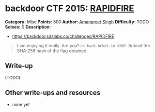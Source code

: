 # backdoor CTF 2015: [RAPIDFIRE](https://backdoor.sdslabs.co/challenges/RAPIDFIRE)

**Category:** Misc
**Points:** 500
**Author:** [Amanpreet Singh](https://backdoor.sdslabs.co/users/apsdehal)
**Difficulty:** TODO
**Solves:** 0
**Description:** 

* <https://backdoor.sdslabs.co/challenges/RAPIDFIRE>

> I am enjoying it really. Are you? `nc hack.bckdr.in 8007`. Submit the SHA-256 hash of the flag obtained.

## Write-up

(TODO)

## Other write-ups and resources

* none yet